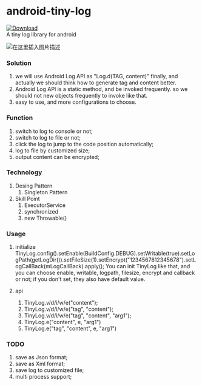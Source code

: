 # android-tiny-log
[![Download](https://api.bintray.com/packages/ddnosh/maven/tinylog/images/download.svg) ](https://bintray.com/ddnosh/maven/tinylog/_latestVersion)  
A tiny log library for android

![在这里插入图片描述](https://github.com/ddnosh/githubusercontent/blob/master/image/android-tiny-log-readme.png?raw=true)

### Solution
1. we will use Android Log API as "Log.d(TAG, content)" finally,
and actually we should think how to generate tag and content better.
2. Android Log API is a static method, and be invoked frequently.
so we should not new objects frequently to invoke like that.
3. easy to use, and more configurations to choose.

### Function
1. switch to log to console or not;
2. switch to log to file or not;
3. click the log to jump to the code position automatically;
4. log to file by customized size;
5. output content can be encrypted;

### Technology
1. Desing Pattern
    1. Singleton Pattern
2. Skill Point
    1. ExecutorService
    2. synchronized
    3. new Throwable()

### Usage
1. initialize
TinyLog.config().setEnable(BuildConfig.DEBUG).setWritable(true).setLogPath(getLogDir()).setFileSize(1).setEncrypt("1234567812345678").setLogCallBack(mLogCallBack).apply();
You can init TinyLog like that, and you can choose enable, writable, logpath, filesize, encrypt and callback or not;
if you don't set, they also have default value.

2. api
    1. TinyLog.v/d/i/w/e("content");
    2. TinyLog.v/d/i/w/e("tag", "content");
    3. TinyLog.v/d/i/w/e("tag", "content", "arg1");
    4. TinyLog.e("content", e, "arg1")
    5. TinyLog.e("tag", "content", e, "arg1")

### TODO
1. save as Json format;
2. save as Xml format;
3. save log to customized file;
4. multi process support;
